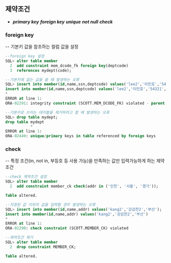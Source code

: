 ## 제약조건 

- ***primary key***	***foreign key***	***unique***	***not null***	***check***

### foreign key

-- 기본키 값을 참조하는 컬럼 값을 설정

```sql
--foreign key 설정
SQL> alter table member
  2  add constraint mem_dcode_fk foreign key(deptcode)
  3  references mydept(code);

--기본키에 없는 값을 쓸 때 발생하는 오류
SQL> insert into member(id,name,ssn,deptcode) values('lee2','이민호','54321','003');
insert into member(id,name,ssn,deptcode) values('lee2','이민호','54321','003')
*
ERROR at line 1:
ORA-02291: integrity constraint (SCOTT.MEM_DCODE_FK) violated - parent key not found

--기본키로 쓰이는 테이블을 제거하려고 할 때 발생하는 오류
SQL> drop table mydept;
drop table mydept
           *
ERROR at line 1:
ORA-02449: unique/primary keys in table referenced by foreign keys
```



### check

-- 특정 조건(in, not in, 부등호 등 사용 가능)을 만족하는 값만 입력가능하게 하는 제약 조건

```sql
--check 제약조건 설정
SQL> alter table member
  2  add constraint member_ck check(addr in ('인천', '서울', '경기'));

Table altered.

--지정된 값 이외의 값을 입력할 경우 발생하는 오류
SQL> insert into member(id,name,addr) values('kang2','강감찬2','부산');
insert into member(id,name,addr) values('kang2','강감찬2','부산')
*
ERROR at line 1:
ORA-02290: check constraint (SCOTT.MEMBER_CK) violated

--제약조건 제거
SQL> alter table member
  2  drop constraint MEMBER_CK;

Table altered.
```


